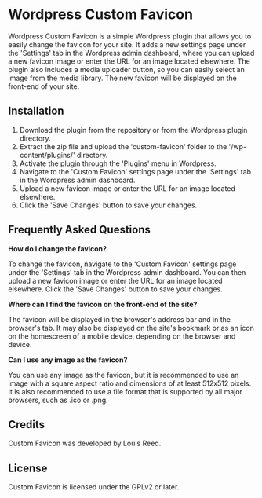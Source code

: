 # Wordpress Custom Favicon
Wordpress Custom Favicon is a simple Wordpress plugin that allows you to easily change the favicon for your site. It adds a new settings page under the 'Settings' tab in the Wordpress admin dashboard, where you can upload a new favicon image or enter the URL for an image located elsewhere. The plugin also includes a media uploader button, so you can easily select an image from the media library. The new favicon will be displayed on the front-end of your site.

## Installation
1. Download the plugin from the repository or from the Wordpress plugin directory.
2. Extract the zip file and upload the 'custom-favicon' folder to the '/wp-content/plugins/' directory.
3. Activate the plugin through the 'Plugins' menu in Wordpress.
4. Navigate to the 'Custom Favicon' settings page under the 'Settings' tab in the Wordpress admin dashboard.
5. Upload a new favicon image or enter the URL for an image located elsewhere.
6. Click the 'Save Changes' button to save your changes.

## Frequently Asked Questions
**How do I change the favicon?**

To change the favicon, navigate to the 'Custom Favicon' settings page under the 'Settings' tab in the Wordpress admin dashboard. You can then upload a new favicon image or enter the URL for an image located elsewhere. Click the 'Save Changes' button to save your changes.

**Where can I find the favicon on the front-end of the site?**

The favicon will be displayed in the browser's address bar and in the browser's tab. It may also be displayed on the site's bookmark or as an icon on the homescreen of a mobile device, depending on the browser and device.

**Can I use any image as the favicon?**

You can use any image as the favicon, but it is recommended to use an image with a square aspect ratio and dimensions of at least 512x512 pixels. It is also recommended to use a file format that is supported by all major browsers, such as .ico or .png.

## Credits
Custom Favicon was developed by Louis Reed.

## License
Custom Favicon is licensed under the GPLv2 or later.
